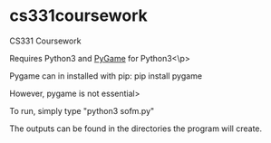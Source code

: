 # cs331coursework
CS331 Coursework
<p>Requires Python3 and <a href="https://www.pygame.org/news">PyGame</a> for Python3<\p>
  <p>Pygame can in installed with pip: pip install pygame</p>
  <p>However, pygame is not essential>
    <br>
  <p>To run, simply type "python3 sofm.py"</p>
  <p>The outputs can be found in the directories the program will create.</p>
